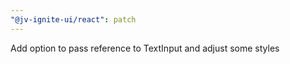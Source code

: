 ```yaml
---
"@jv-ignite-ui/react": patch
---
```


Add option to pass reference to TextInput and adjust some styles
